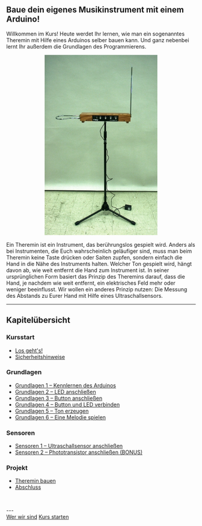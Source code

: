 <link rel="stylesheet" href="assets/css/custom.css?v=2">

##  Baue dein eigenes Musikinstrument mit einem Arduino!

Willkommen im Kurs! Heute werdet Ihr lernen, wie man ein sogenanntes Theremin mit Hilfe eines Arduinos selber bauen kann. Und ganz nebenbei lernt Ihr außerdem die Grundlagen des Programmierens.

<p align="center">
  <img src="img/Theremin.jpg" width="300" class="rounded" alt="Theremin">
</p>

Ein Theremin ist ein Instrument, das berührungslos gespielt wird. Anders als bei Instrumenten, die Euch wahrscheinlich geläufiger sind, muss man beim Theremin keine Taste drücken oder Saiten zupfen, sondern einfach die Hand in die Nähe des Instruments halten. Welcher Ton gespielt wird, hängt davon ab, wie weit entfernt die Hand zum Instrument ist. In seiner ursprünglichen Form basiert das Prinzip des Theremins darauf, dass die Hand, je nachdem wie weit entfernt, ein elektrisches Feld mehr oder weniger beeinflusst. Wir wollen ein anderes Prinzip nutzen: Die Messung des Abstands zu Eurer Hand mit Hilfe eines Ultraschallsensors.

---

## Kapitelübersicht

### Kursstart

- [Los geht's!](Kursstart)
- [Sicherheitshinweise](Sicherheit)

### Grundlagen

- [Grundlagen 1 – Kennlernen des Arduinos](Grundlagen1)
- [Grundlagen 2 – LED anschließen](Grundlagen2)
- [Grundlagen 3 – Button anschließen](Grundlagen3)
- [Grundlagen 4 – Button und LED verbinden](Grundlagen4)
- [Grundlagen 5 – Ton erzeugen](Grundlagen5)
- [Grundlagen 6 – Eine Melodie spielen](Grundlagen6)

### Sensoren

- [Sensoren 1 – Ultraschallsensor anschließen](Sensoren1)
- [Sensoren 2 – Phototransistor anschließen (BONUS)](Sensoren2)

### Projekt

- [Theremin bauen](Theremin)
- [Abschluss](Abschluss)

<p class="spacing-1">&nbsp;</p>
---

<div class="nav-container">
  <a href="https://www.starcode.de/" class="button">Wer wir sind</a>
  <a href="Kursstart" class="button">Kurs starten</a>
</div>
